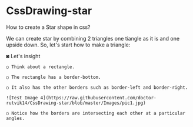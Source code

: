 # CssDrawing-star
How to create a Star shape in css? 

We can create star by combining 2 triangles one tiangle as it is and one upside down.
So, let's start how to make a triangle:

◙ Let's insight 

    ○ Think about a rectangle.
    
    ○ The rectangle has a border-bottom.
    
    ○ It also has the other borders such as border-left and border-right.
    
    ![Test Image 4](https://raw.githubusercontent.com/doctor-rutvik14/CssDrawing-star/blob/master/Images/pic1.jpg)
    
    ○ Notice how the borders are intersecting each other at a particular angles.
    
